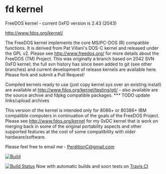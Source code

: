 fd kernel
=========

FreeDOS kernel - current 0xFD version is 2.43 (2043)

http://www.fdos.org/kernel/

The FreeDOS kernel implements the core MS/PC-DOS (R) compatible functions.  It is derived from Pat Villani's DOS-C kernel and released under the GPL v2.  Please see http://www.freedos.org/ for more details about the FreeDOS (TM) Project.   This was originally a branch based on 2042 SVN 0xFD kernel; the full svn history has since been added to git (see other branches) and current development of release kernels are available here.  Please fork and submit a Pull Request!

Compiled kernels ready to use (just copy kernel.sys over an existing install) are available at http://www.fdos.org/kernel/testing/git/ - also available are the source archive and fdpkg compatible packages.  *** TODO update links/upload archives


This version of the kernel is intended only for 8086+ or 80386+ IBM compatible computers in continuation of the goals of the FreeDOS Project.  Please see http://www.fdos.org/kernel for my 0xDC kernel that is work on merging back in some of the original portability aspects and other supported features at the cost of some compatibility with older hardware/software.

Please feel free to email me - PerditionC@gmail.com

[![Build](../../workflows/Build/badge.svg)](../../actions)

[![Build Status](https://travis-ci.com/FDOS/kernel.svg?branch=master)](https://travis-ci.com/FDOS/kernel)
Now with automatic builds and soon tests on [Travis CI](http://travis-ci.com)
